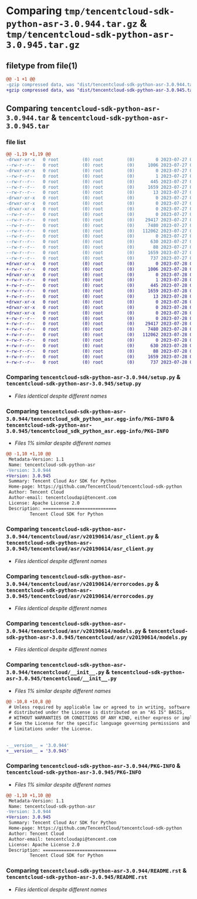 # Comparing `tmp/tencentcloud-sdk-python-asr-3.0.944.tar.gz` & `tmp/tencentcloud-sdk-python-asr-3.0.945.tar.gz`

## filetype from file(1)

```diff
@@ -1 +1 @@
-gzip compressed data, was "dist/tencentcloud-sdk-python-asr-3.0.944.tar", last modified: Thu Jul 27 02:08:48 2023, max compression
+gzip compressed data, was "dist/tencentcloud-sdk-python-asr-3.0.945.tar", last modified: Fri Jul 28 00:21:17 2023, max compression
```

## Comparing `tencentcloud-sdk-python-asr-3.0.944.tar` & `tencentcloud-sdk-python-asr-3.0.945.tar`

### file list

```diff
@@ -1,19 +1,19 @@
-drwxr-xr-x   0 root         (0) root         (0)        0 2023-07-27 02:08:48.000000 tencentcloud-sdk-python-asr-3.0.944/
--rw-r--r--   0 root         (0) root         (0)     1006 2023-07-27 02:08:48.000000 tencentcloud-sdk-python-asr-3.0.944/setup.py
-drwxr-xr-x   0 root         (0) root         (0)        0 2023-07-27 02:08:48.000000 tencentcloud-sdk-python-asr-3.0.944/tencentcloud_sdk_python_asr.egg-info/
--rw-r--r--   0 root         (0) root         (0)        1 2023-07-27 02:08:48.000000 tencentcloud-sdk-python-asr-3.0.944/tencentcloud_sdk_python_asr.egg-info/dependency_links.txt
--rw-r--r--   0 root         (0) root         (0)      445 2023-07-27 02:08:48.000000 tencentcloud-sdk-python-asr-3.0.944/tencentcloud_sdk_python_asr.egg-info/SOURCES.txt
--rw-r--r--   0 root         (0) root         (0)     1659 2023-07-27 02:08:48.000000 tencentcloud-sdk-python-asr-3.0.944/tencentcloud_sdk_python_asr.egg-info/PKG-INFO
--rw-r--r--   0 root         (0) root         (0)       13 2023-07-27 02:08:48.000000 tencentcloud-sdk-python-asr-3.0.944/tencentcloud_sdk_python_asr.egg-info/top_level.txt
-drwxr-xr-x   0 root         (0) root         (0)        0 2023-07-27 02:08:48.000000 tencentcloud-sdk-python-asr-3.0.944/tencentcloud/
-drwxr-xr-x   0 root         (0) root         (0)        0 2023-07-27 02:08:48.000000 tencentcloud-sdk-python-asr-3.0.944/tencentcloud/asr/
-drwxr-xr-x   0 root         (0) root         (0)        0 2023-07-27 02:08:48.000000 tencentcloud-sdk-python-asr-3.0.944/tencentcloud/asr/v20190614/
--rw-r--r--   0 root         (0) root         (0)        0 2023-07-27 02:08:48.000000 tencentcloud-sdk-python-asr-3.0.944/tencentcloud/asr/v20190614/__init__.py
--rw-r--r--   0 root         (0) root         (0)    29417 2023-07-27 02:08:48.000000 tencentcloud-sdk-python-asr-3.0.944/tencentcloud/asr/v20190614/asr_client.py
--rw-r--r--   0 root         (0) root         (0)     7480 2023-07-27 02:08:48.000000 tencentcloud-sdk-python-asr-3.0.944/tencentcloud/asr/v20190614/errorcodes.py
--rw-r--r--   0 root         (0) root         (0)   112062 2023-07-27 02:08:48.000000 tencentcloud-sdk-python-asr-3.0.944/tencentcloud/asr/v20190614/models.py
--rw-r--r--   0 root         (0) root         (0)        0 2023-07-27 02:08:48.000000 tencentcloud-sdk-python-asr-3.0.944/tencentcloud/asr/__init__.py
--rw-r--r--   0 root         (0) root         (0)      630 2023-07-27 02:08:48.000000 tencentcloud-sdk-python-asr-3.0.944/tencentcloud/__init__.py
--rw-r--r--   0 root         (0) root         (0)       88 2023-07-27 02:08:48.000000 tencentcloud-sdk-python-asr-3.0.944/setup.cfg
--rw-r--r--   0 root         (0) root         (0)     1659 2023-07-27 02:08:48.000000 tencentcloud-sdk-python-asr-3.0.944/PKG-INFO
--rw-r--r--   0 root         (0) root         (0)      737 2023-07-27 02:08:48.000000 tencentcloud-sdk-python-asr-3.0.944/README.rst
+drwxr-xr-x   0 root         (0) root         (0)        0 2023-07-28 00:21:17.000000 tencentcloud-sdk-python-asr-3.0.945/
+-rw-r--r--   0 root         (0) root         (0)     1006 2023-07-28 00:21:17.000000 tencentcloud-sdk-python-asr-3.0.945/setup.py
+drwxr-xr-x   0 root         (0) root         (0)        0 2023-07-28 00:21:17.000000 tencentcloud-sdk-python-asr-3.0.945/tencentcloud_sdk_python_asr.egg-info/
+-rw-r--r--   0 root         (0) root         (0)        1 2023-07-28 00:21:17.000000 tencentcloud-sdk-python-asr-3.0.945/tencentcloud_sdk_python_asr.egg-info/dependency_links.txt
+-rw-r--r--   0 root         (0) root         (0)      445 2023-07-28 00:21:17.000000 tencentcloud-sdk-python-asr-3.0.945/tencentcloud_sdk_python_asr.egg-info/SOURCES.txt
+-rw-r--r--   0 root         (0) root         (0)     1659 2023-07-28 00:21:17.000000 tencentcloud-sdk-python-asr-3.0.945/tencentcloud_sdk_python_asr.egg-info/PKG-INFO
+-rw-r--r--   0 root         (0) root         (0)       13 2023-07-28 00:21:17.000000 tencentcloud-sdk-python-asr-3.0.945/tencentcloud_sdk_python_asr.egg-info/top_level.txt
+drwxr-xr-x   0 root         (0) root         (0)        0 2023-07-28 00:21:17.000000 tencentcloud-sdk-python-asr-3.0.945/tencentcloud/
+drwxr-xr-x   0 root         (0) root         (0)        0 2023-07-28 00:21:17.000000 tencentcloud-sdk-python-asr-3.0.945/tencentcloud/asr/
+drwxr-xr-x   0 root         (0) root         (0)        0 2023-07-28 00:21:17.000000 tencentcloud-sdk-python-asr-3.0.945/tencentcloud/asr/v20190614/
+-rw-r--r--   0 root         (0) root         (0)        0 2023-07-28 00:21:17.000000 tencentcloud-sdk-python-asr-3.0.945/tencentcloud/asr/v20190614/__init__.py
+-rw-r--r--   0 root         (0) root         (0)    29417 2023-07-28 00:21:17.000000 tencentcloud-sdk-python-asr-3.0.945/tencentcloud/asr/v20190614/asr_client.py
+-rw-r--r--   0 root         (0) root         (0)     7480 2023-07-28 00:21:17.000000 tencentcloud-sdk-python-asr-3.0.945/tencentcloud/asr/v20190614/errorcodes.py
+-rw-r--r--   0 root         (0) root         (0)   112062 2023-07-28 00:21:17.000000 tencentcloud-sdk-python-asr-3.0.945/tencentcloud/asr/v20190614/models.py
+-rw-r--r--   0 root         (0) root         (0)        0 2023-07-28 00:21:17.000000 tencentcloud-sdk-python-asr-3.0.945/tencentcloud/asr/__init__.py
+-rw-r--r--   0 root         (0) root         (0)      630 2023-07-28 00:21:17.000000 tencentcloud-sdk-python-asr-3.0.945/tencentcloud/__init__.py
+-rw-r--r--   0 root         (0) root         (0)       88 2023-07-28 00:21:17.000000 tencentcloud-sdk-python-asr-3.0.945/setup.cfg
+-rw-r--r--   0 root         (0) root         (0)     1659 2023-07-28 00:21:17.000000 tencentcloud-sdk-python-asr-3.0.945/PKG-INFO
+-rw-r--r--   0 root         (0) root         (0)      737 2023-07-28 00:21:17.000000 tencentcloud-sdk-python-asr-3.0.945/README.rst
```

### Comparing `tencentcloud-sdk-python-asr-3.0.944/setup.py` & `tencentcloud-sdk-python-asr-3.0.945/setup.py`

 * *Files identical despite different names*

### Comparing `tencentcloud-sdk-python-asr-3.0.944/tencentcloud_sdk_python_asr.egg-info/PKG-INFO` & `tencentcloud-sdk-python-asr-3.0.945/tencentcloud_sdk_python_asr.egg-info/PKG-INFO`

 * *Files 1% similar despite different names*

```diff
@@ -1,10 +1,10 @@
 Metadata-Version: 1.1
 Name: tencentcloud-sdk-python-asr
-Version: 3.0.944
+Version: 3.0.945
 Summary: Tencent Cloud Asr SDK for Python
 Home-page: https://github.com/TencentCloud/tencentcloud-sdk-python
 Author: Tencent Cloud
 Author-email: tencentcloudapi@tencent.com
 License: Apache License 2.0
 Description: ============================
         Tencent Cloud SDK for Python
```

### Comparing `tencentcloud-sdk-python-asr-3.0.944/tencentcloud/asr/v20190614/asr_client.py` & `tencentcloud-sdk-python-asr-3.0.945/tencentcloud/asr/v20190614/asr_client.py`

 * *Files identical despite different names*

### Comparing `tencentcloud-sdk-python-asr-3.0.944/tencentcloud/asr/v20190614/errorcodes.py` & `tencentcloud-sdk-python-asr-3.0.945/tencentcloud/asr/v20190614/errorcodes.py`

 * *Files identical despite different names*

### Comparing `tencentcloud-sdk-python-asr-3.0.944/tencentcloud/asr/v20190614/models.py` & `tencentcloud-sdk-python-asr-3.0.945/tencentcloud/asr/v20190614/models.py`

 * *Files identical despite different names*

### Comparing `tencentcloud-sdk-python-asr-3.0.944/tencentcloud/__init__.py` & `tencentcloud-sdk-python-asr-3.0.945/tencentcloud/__init__.py`

 * *Files 1% similar despite different names*

```diff
@@ -10,8 +10,8 @@
 # Unless required by applicable law or agreed to in writing, software
 # distributed under the License is distributed on an "AS IS" BASIS,
 # WITHOUT WARRANTIES OR CONDITIONS OF ANY KIND, either express or implied.
 # See the License for the specific language governing permissions and
 # limitations under the License.
 
 
-__version__ = '3.0.944'
+__version__ = '3.0.945'
```

### Comparing `tencentcloud-sdk-python-asr-3.0.944/PKG-INFO` & `tencentcloud-sdk-python-asr-3.0.945/PKG-INFO`

 * *Files 1% similar despite different names*

```diff
@@ -1,10 +1,10 @@
 Metadata-Version: 1.1
 Name: tencentcloud-sdk-python-asr
-Version: 3.0.944
+Version: 3.0.945
 Summary: Tencent Cloud Asr SDK for Python
 Home-page: https://github.com/TencentCloud/tencentcloud-sdk-python
 Author: Tencent Cloud
 Author-email: tencentcloudapi@tencent.com
 License: Apache License 2.0
 Description: ============================
         Tencent Cloud SDK for Python
```

### Comparing `tencentcloud-sdk-python-asr-3.0.944/README.rst` & `tencentcloud-sdk-python-asr-3.0.945/README.rst`

 * *Files identical despite different names*

